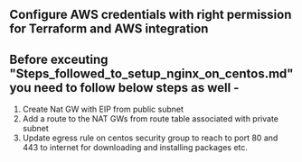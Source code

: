 ## Configure AWS credentials with right permission for Terraform and AWS integration

## Before exceuting "Steps_followed_to_setup_nginx_on_centos.md" you need to follow below steps as well -
1. Create Nat GW with EIP from public subnet
2. Add a route to the NAT GWs from route table associated with private subnet
3. Update egress rule on centos security group to reach to port 80 and 443 to internet for downloading and installing packages etc.
